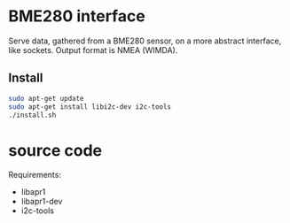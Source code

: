 # BME280 interface

Serve data, gathered from a BME280 sensor, on a more abstract interface, like sockets.
Output format is NMEA (WIMDA).

## Install

```bash
sudo apt-get update
sudo apt-get install libi2c-dev i2c-tools
./install.sh
```

# source code

Requirements:

+ libapr1
+ libapr1-dev
+ i2c-tools
